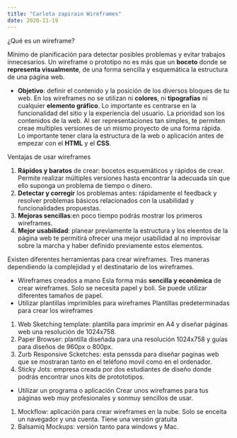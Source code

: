 ```yaml
---
title: "Carlota zapirain Wireframes"
date: 2020-11-19
---
```


¿Qué es un wireframe?

Mínimo de planificación para detectar posibles problemas y evitar trabajos innecesarios. Un wireframe o prototipo no es más que un **boceto** donde se **representa visualmente**, de una forma sencilla y esquemática la estructura de una página web. 
- **Objetivo**: definir el contenido y la posición de los diversos bloques de tu web. En los wireframes no se utilizan ni **colores**, ni **tipografías** ni cualquier **elemento gráfico**. 
Lo importante es centrarse en la funcionalidad del sitio y la experiencia del usuario. La prioridad son los contenidos de la web. Al ser representaciones tan simples, te permiten creae multiples versiones de un mismo proyecto de una forma rápida.
Lo importante tener clara la estructura de la web o aplicación antes de empezar con el __HTML__ y el __CSS__. 

Ventajas de usar wireframes
1. **Rápidos y baratos** de crear: bocetos esquemáticos y rápidos de crear. Permite realizar múltiples versiones hasta encontrar la adecuada sin que ello suponga un problema de tiempo o dinero.
2. **Detectar y corregir** los problemas antes: rápidamente el feedback y resolver problemas básicos relacionados con la usabilidad y funcionalidades propuestas. 
3. **Mejoras sencillas**:en poco tiempo podrás mostrar los primeros wireframes. 
4. **Mejor usabilidad**: planear previamente la estructura y los eleentos de la página web te permitirá ofrecer una mejor usabilidad al no improvisar sobre la marcha y haber definido previamente estos elementos. 

Existen diferentes herramientas para crear wireframes. Tres maneras dependiendo la complejidad y el destinatario de los wireframes. 

- Wireframes creados a mano
Esla forma más **sencilla y económica** de crear wireframes. Solo se necesita papel y boli. Se puede utilizar diferentes tamaños de papel. 
- Utilizar plantillas imprimibles para wireframes
Plantillas predeterminadas para crear los wireframes
1. Web Sketching template: plantilla para imprimir en A4 y diseñar páginas web una resolución de 1024x758. 
2. Paper Browser: plantilla diseñada para una resolución 1024x758 y guías para diseños de 960px o 800px. 
3. Zurb Responsive Scketches: esta penssda para diseñar paginas web que se mostraran tanto en el teléfono movil como en el ordenador.  
4. Sticky Jots: empresa creada por dos estudiantes de diseño donde podrás encontrar unos kits de protototipos. 
- Utilizar un programa o aplicación 
Crear unos wireframes para tus páginas web muy profesionales y sonmuy sencillos de usar. 
1. Mockflow: aplicación para crear wireframes en la nube. Solo se enceita un navegador y una cuenta. Tiene una versión gratuita
2. Balsamiq Mockups: versión tanto para windows y Mac. 